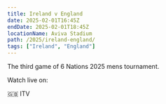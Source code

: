 ```yaml
---
title: Ireland v England
date: 2025-02-01T16:45Z
endDate: 2025-02-01T18:45Z
locationName: Aviva Stadium
path: /2025/ireland-england/
tags: ["Ireland", "England"]
---
```


The third game of 6 Nations 2025 mens tournament.

Watch live on:

🇬🇧 ITV